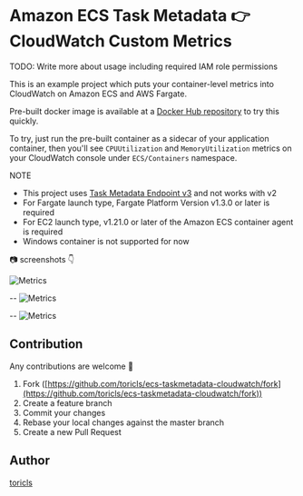 Amazon ECS Task Metadata :point_right: CloudWatch Custom Metrics
=

TODO: Write more about usage including required IAM role permissions

This is an example project which puts your container-level metrics into CloudWatch on Amazon ECS and AWS Fargate.

Pre-built docker image is available at a [Docker Hub repository](https://cloud.docker.com/repository/docker/toricls/ecs-taskmetadata-cloudwatch) to try this quickly.

To try, just run the pre-built container as a sidecar of your application container, then you'll see `CPUUtilization` and `MemoryUtilization` metrics on your CloudWatch console under `ECS/Containers` namespace.

NOTE
- This project uses [Task Metadata Endpoint v3](https://docs.aws.amazon.com/AmazonECS/latest/developerguide/task-metadata-endpoint-v3.html) and not works with v2
- For Fargate launch type, Fargate Platform Version v1.3.0 or later is required
- For EC2 launch type, v1.21.0 or later of the Amazon ECS container agent is required
- Windows container is not supported for now

:camera: screenshots :point_down:

![Metrics](https://raw.githubusercontent.com/wiki/toricls/ecs-taskmetadata-cloudwatch/imgs/cw-metrics-1.png)

--
![Metrics](https://raw.githubusercontent.com/wiki/toricls/ecs-taskmetadata-cloudwatch/imgs/cw-metrics-2.png)

--
![Metrics](https://raw.githubusercontent.com/wiki/toricls/ecs-taskmetadata-cloudwatch/imgs/cw-metrics-3.png)

## Contribution

Any contributions are welcome :raised_hands:

1. Fork ([https://github.com/toricls/ecs-taskmetadata-cloudwatch/fork](https://github.com/toricls/ecs-taskmetadata-cloudwatch/fork))
1. Create a feature branch
1. Commit your changes
1. Rebase your local changes against the master branch
1. Create a new Pull Request

## Author

[toricls](https://github.com/toricls)
